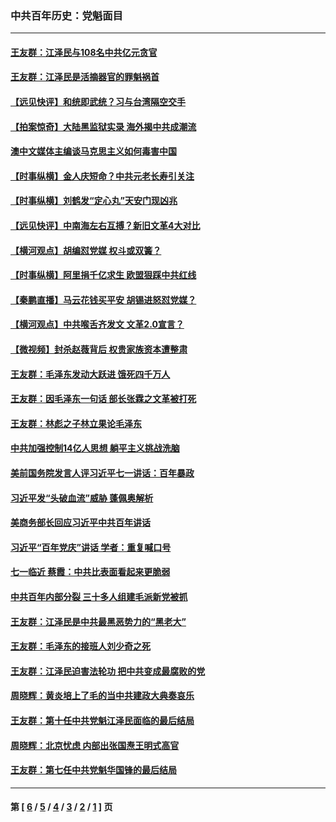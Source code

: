 ### 中共百年历史：党魁面目
---
#### [王友群：江泽民与108名中共亿元贪官](../../pages/nf1176107/n13352358.md?11130430) 
#### [王友群：江泽民是活摘器官的罪魁祸首](../../pages/nf1176107/n13336903.md?11130430) 
#### [【远见快评】和统即武统？习与台湾隔空交手](../../pages/nf1176107/n13297739.md?11130430) 
#### [【拍案惊奇】大陆黑监狱实录 海外揭中共成潮流](../../pages/nf1176107/n13288853.md?11130430) 
#### [澳中文媒体主编谈马克思主义如何毒害中国](../../pages/nf1176107/n13257387.md?11130430) 
#### [【时事纵横】金人庆短命？中共元老长寿引关注](../../pages/nf1176107/n13217934.md?11130430) 
#### [【时事纵横】刘鹤发“定心丸”天安门现凶兆](../../pages/nf1176107/n13215416.md?11130430) 
#### [【远见快评】中南海左右互搏？新旧文革4大对比](../../pages/nf1176107/n13214745.md?11130430) 
#### [【横河观点】胡编怼党媒 权斗或双簧？](../../pages/nf1176107/n13210864.md?11130430) 
#### [【时事纵横】阿里捐千亿求生 欧盟狠踩中共红线](../../pages/nf1176107/n13206431.md?11130430) 
#### [【秦鹏直播】马云花钱买平安 胡锡进怒怼党媒？](../../pages/nf1176107/n13206392.md?11130430) 
#### [【横河观点】中共喉舌齐发文 文革2.0宣言？](../../pages/nf1176107/n13201248.md?11130430) 
#### [【微视频】封杀赵薇背后 权贵家族资本遭整肃](../../pages/nf1176107/n13197798.md?11130430) 
#### [王友群：毛泽东发动大跃进 饿死四千万人](../../pages/nf1176107/n13177158.md?11130430) 
#### [王友群：因毛泽东一句话 部长张霖之文革被打死](../../pages/nf1176107/n13161711.md?11130430) 
#### [王友群：林彪之子林立果论毛泽东](../../pages/nf1176107/n13128622.md?11130430) 
#### [中共加强控制14亿人思想 躺平主义挑战洗脑](../../pages/nf1176107/n13094299.md?11130430) 
#### [美前国务院发言人评习近平七一讲话：百年暴政](../../pages/nf1176107/n13066986.md?11130430) 
#### [习近平发“头破血流”威胁 蓬佩奥解析](../../pages/nf1176107/n13063604.md?11130430) 
#### [美商务部长回应习近平中共百年讲话](../../pages/nf1176107/n13062903.md?11130430) 
#### [习近平“百年党庆”讲话 学者：重复喊口号](../../pages/nf1176107/n13061411.md?11130430) 
#### [七一临近 蔡霞：中共比表面看起来更脆弱](../../pages/nf1176107/n13056418.md?11130430) 
#### [中共百年内部分裂 三十多人组建毛派新党被抓](../../pages/nf1176107/n13044023.md?11130430) 
#### [王友群：江泽民是中共最黑恶势力的“黑老大”](../../pages/nf1176107/n13022180.md?11130430) 
#### [王友群：毛泽东的接班人刘少奇之死](../../pages/nf1176107/n12991772.md?11130430) 
#### [王友群：江泽民迫害法轮功 把中共变成最腐败的党](../../pages/nf1176107/n12947347.md?11130430) 
#### [周晓辉：黄炎培上了毛的当中共建政大典奏哀乐](../../pages/nf1176107/n12942780.md?11130430) 
#### [王友群：第十任中共党魁江泽民面临的最后结局](../../pages/nf1176107/n12933748.md?11130430) 
#### [周晓辉：北京忧虑 内部出张国焘王明式高官](../../pages/nf1176107/n12931709.md?11130430) 
#### [王友群：第七任中共党魁华国锋的最后结局](../../pages/nf1176107/n12918457.md?11130430) 

---
#### 第 [ [6](./6.md?11130430) / [5](./5.md?11130430) / [4](./4.md?11130430) / [3](./3.md?11130430) / [2](./2.md?11130430) / [1](./1.md?11130430) ] 页
